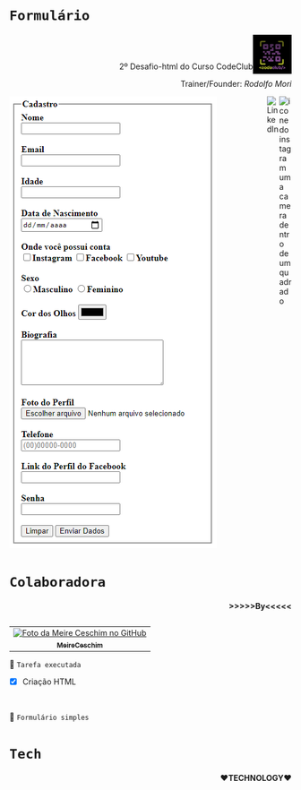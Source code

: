 

  
  # `Formulário`

<code><img height="70" align="right" src="./assets/codeclub.jpeg"></code>


<br><br>
<p align="right">2º Desafio-html do Curso CodeClub</p> 
<p align='right'>Trainer/Founder: <i>Rodolfo Mori</I></p>
<p>
<a href="https://www.instagram.com/dolfo.mori">
<img align="right" alt="icone do instagram uma camera dentro de um quadrado" width="22px" src="https://cdn.jsdelivr.net/npm/simple-icons@v3/icons/instagram.svg" />
</a>
<a href="https://www.linkedin.com/in/rodolfomori/">
<img align="right" alt="LinkedIn" width="22px" src="https://cdn.jsdelivr.net/npm/simple-icons@v3/icons/linkedin.svg" />
</a>
</p>

<img src="./assets/formulario-imagem.PNG" alt="imagem do Formuário"> <br>


# `Colaboradora`


<p align="right"><b>>>>>>By<<<<<</b></p>
<table align="right">
<tr>
    <td align="center">
      <a href="https://github.com/MeireCeschim">
        <img src="https://avatars.githubusercontent.com/u/89756578?s=400&u=3fe7c1530d59282b03143899373eeeb5f1dc3953&v=4" width="100px;" alt="Foto da Meire Ceschim no GitHub"/><br>
        <sub>
          <b>MeireCeschim</b>
        </sub>
      </a>
  </td>
  </tr>
</table>

    

📌 `Tarefa executada`
- [x] Criação HTML

<br>



📌 `Formulário simples`

# `Tech`


<p align="right"><b>❤TECHNOLOGY❤</b></p><br>
  
  
